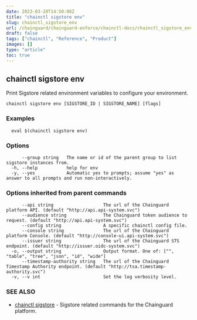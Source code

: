 ```yaml
---
date: 2023-03-28T14:50:08Z
title: "chainctl sigstore env"
slug: chainctl_sigstore_env
url: /chainguard/chainguard-enforce/chainctl-docs/chainctl_sigstore_env/
draft: false
tags: ["chainctl", "Reference", "Product"]
images: []
type: "article"
toc: true
---
```

## chainctl sigstore env

Print Sigstore related environment variables to configure your environment.

```
chainctl sigstore env [SIGSTORE_ID | SIGSTORE_NAME] [flags]
```

### Examples

```
  eval $(chainctl sigstore env)
```

### Options

```
      --group string   The name or id of the parent group to list sigstore instances from.
  -h, --help           help for env
  -y, --yes            Automatic yes to prompts; assume "yes" as answer to all prompts and run non-interactively.
```

### Options inherited from parent commands

```
      --api string                   The url of the Chainguard platform API. (default "http://api.api-system.svc")
      --audience string              The Chainguard token audience to request. (default "http://api.api-system.svc")
      --config string                A specific chainctl config file.
      --console string               The url of the Chainguard platform Console. (default "http://console-ui.api-system.svc")
      --issuer string                The url of the Chainguard STS endpoint. (default "http://issuer.oidc-system.svc")
  -o, --output string                Output format. One of: ["", "table", "tree", "json", "id", "wide"]
      --timestamp-authority string   The url of the Chainguard Timestamp Authority endpoint. (default "http://tsa.timestamp-authority.svc")
  -v, --v int                        Set the log verbosity level.
```

### SEE ALSO

* [chainctl sigstore](/chainguard/chainguard-enforce/chainctl-docs/chainctl_sigstore/)	 - Sigstore related commands for the Chainguard platform.

